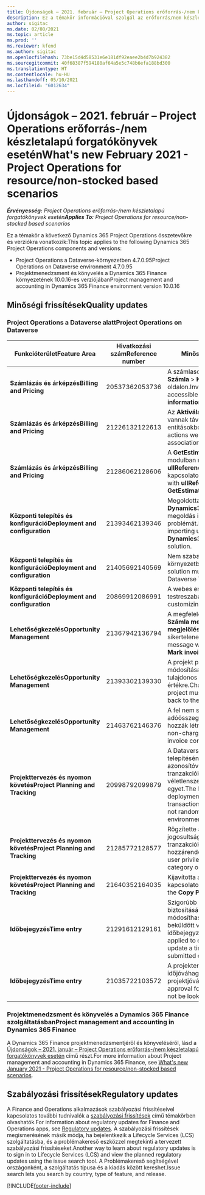 ```yaml
---
title: Újdonságok – 2021. február – Project Operations erőforrás-/nem készletalapú forgatókönyvek esetén
description: Ez a témakör információval szolgál az erőforrás/nem készletalapú forgatókönyvek projektjeihez tartozó minőségi frissítésekről, amelyek a Project Operations 2021 februári kiadásában váltak elérhetővé.
author: sigitac
ms.date: 02/08/2021
ms.topic: article
ms.prod: ''
ms.reviewer: kfend
ms.author: sigitac
ms.openlocfilehash: 73be15d4d58531e6e181df92eaee2b4d7b924382
ms.sourcegitcommit: 40f68387f594180af64a5e5c748b6efa188bd300
ms.translationtype: HT
ms.contentlocale: hu-HU
ms.lasthandoff: 05/10/2021
ms.locfileid: "6012634"
---
```

# <a name="whats-new-february-2021---project-operations-for-resourcenon-stocked-based-scenarios"></a><span data-ttu-id="30f82-103">Újdonságok – 2021. február – Project Operations erőforrás-/nem készletalapú forgatókönyvek esetén</span><span class="sxs-lookup"><span data-stu-id="30f82-103">What's new February 2021 - Project Operations for resource/non-stocked based scenarios</span></span>

<span data-ttu-id="30f82-104">_**Érvényesség:** Project Operations erőforrás-/nem készletalapú forgatókönyvek esetén_</span><span class="sxs-lookup"><span data-stu-id="30f82-104">_**Applies To:** Project Operations for resource/non-stocked based scenarios_</span></span>

<span data-ttu-id="30f82-105">Ez a témakör a következő Dynamics 365 Project Operations összetevőkre és verziókra vonatkozik:</span><span class="sxs-lookup"><span data-stu-id="30f82-105">This topic applies to the following Dynamics 365 Project Operations components and versions:</span></span>

- <span data-ttu-id="30f82-106">Project Operations a Dataverse-környezetben 4.7.0.95</span><span class="sxs-lookup"><span data-stu-id="30f82-106">Project Operations on Dataverse environment 4.7.0.95</span></span>
- <span data-ttu-id="30f82-107">Projektmenedzsment és könyvelés a Dynamics 365 Finance környezetének 10.0.16-es verziójában</span><span class="sxs-lookup"><span data-stu-id="30f82-107">Project management and accounting in Dynamics 365 Finance environment version 10.0.16</span></span> 

## <a name="quality-updates"></a><span data-ttu-id="30f82-108">Minőségi frissítések</span><span class="sxs-lookup"><span data-stu-id="30f82-108">Quality updates</span></span>

### <a name="project-operations-on-dataverse"></a><span data-ttu-id="30f82-109">Project Operations a Dataverse alatt</span><span class="sxs-lookup"><span data-stu-id="30f82-109">Project Operations on Dataverse</span></span>

| <span data-ttu-id="30f82-110">**Funkcióterület**</span><span class="sxs-lookup"><span data-stu-id="30f82-110">**Feature Area**</span></span> | <span data-ttu-id="30f82-111">**Hivatkozási szám**</span><span class="sxs-lookup"><span data-stu-id="30f82-111">**Reference number**</span></span> | <span data-ttu-id="30f82-112">**Minőségi frissítés**</span><span class="sxs-lookup"><span data-stu-id="30f82-112">**Quality update**</span></span> |
| --- | --- | --- |
| <span data-ttu-id="30f82-113">**Számlázás és árképzés**</span><span class="sxs-lookup"><span data-stu-id="30f82-113">**Billing and Pricing**</span></span> | <span data-ttu-id="30f82-114">2053736</span><span class="sxs-lookup"><span data-stu-id="30f82-114">2053736</span></span> | <span data-ttu-id="30f82-115">A számlasor részletei most már elérhetők a **Számla** > **Kapcsolódó információk** oldalon.</span><span class="sxs-lookup"><span data-stu-id="30f82-115">Invoice line details are now accessible by going to **Invoice** > **Related information**.</span></span> |
| <span data-ttu-id="30f82-116">**Számlázás és árképzés**</span><span class="sxs-lookup"><span data-stu-id="30f82-116">**Billing and Pricing**</span></span> | <span data-ttu-id="30f82-117">2122613</span><span class="sxs-lookup"><span data-stu-id="30f82-117">2122613</span></span> | <span data-ttu-id="30f82-118">Az **Aktiválás** és **Inaktiválás** műveletek el vannak távolítva az **Árlista** társítási entitásokból.</span><span class="sxs-lookup"><span data-stu-id="30f82-118">The **Activate** and **Deactivate** actions were removed from the **Price List** association entities.</span></span> |
| <span data-ttu-id="30f82-119">**Számlázás és árképzés**</span><span class="sxs-lookup"><span data-stu-id="30f82-119">**Billing and Pricing**</span></span> | <span data-ttu-id="30f82-120">2128606</span><span class="sxs-lookup"><span data-stu-id="30f82-120">2128606</span></span> | <span data-ttu-id="30f82-121">A **GetEstimatesForProject** beépülő modulban megoldotta az **ullReferenceException** programmal kapcsolatos problémát.</span><span class="sxs-lookup"><span data-stu-id="30f82-121">Resolved the issue with **ullReferenceException** in the **GetEstimatesForProject** plug-in.</span></span> |
| <span data-ttu-id="30f82-122">**Központi telepítés és konfiguráció**</span><span class="sxs-lookup"><span data-stu-id="30f82-122">**Deployment and configuration**</span></span> | <span data-ttu-id="30f82-123">2139346</span><span class="sxs-lookup"><span data-stu-id="30f82-123">2139346</span></span> | <span data-ttu-id="30f82-124">Megoldotta a nem felügyelt **Dynamics365ProjectOperationsDualWrite** megoldás importálásával kapcsolatos problémát.</span><span class="sxs-lookup"><span data-stu-id="30f82-124">Resolved the issue with importing unmanaged **Dynamics365ProjectOperationsDualWrite** solution.</span></span> |
| <span data-ttu-id="30f82-125">**Központi telepítés és konfiguráció**</span><span class="sxs-lookup"><span data-stu-id="30f82-125">**Deployment and configuration**</span></span> | <span data-ttu-id="30f82-126">2140569</span><span class="sxs-lookup"><span data-stu-id="30f82-126">2140569</span></span> | <span data-ttu-id="30f82-127">Nem szabad telepíteni a Dataverse Teams környezetben a projektmegoldást.</span><span class="sxs-lookup"><span data-stu-id="30f82-127">Project solution must not be installed in the Dataverse Teams environments.</span></span> |
| <span data-ttu-id="30f82-128">**Központi telepítés és konfiguráció**</span><span class="sxs-lookup"><span data-stu-id="30f82-128">**Deployment and configuration**</span></span> | <span data-ttu-id="30f82-129">2086991</span><span class="sxs-lookup"><span data-stu-id="30f82-129">2086991</span></span> | <span data-ttu-id="30f82-130">A webes erőforrások korlátozott testreszabási lokalizációja.</span><span class="sxs-lookup"><span data-stu-id="30f82-130">Restricted customizing localization of web resources.</span></span> |
| <span data-ttu-id="30f82-131">**Lehetőségkezelés**</span><span class="sxs-lookup"><span data-stu-id="30f82-131">**Opportunity Management**</span></span> | <span data-ttu-id="30f82-132">2136794</span><span class="sxs-lookup"><span data-stu-id="30f82-132">2136794</span></span> | <span data-ttu-id="30f82-133">A megfelelő hibaüzenetet jeleníti meg, ha a **Számla megerősítése** vagy a **Számla megjelölése kifizetettként** folyamatok sikertelenek.</span><span class="sxs-lookup"><span data-stu-id="30f82-133">Display the correct error message when the **Confirm invoice** or **Mark invoice as paid** processes fail.</span></span> |
| <span data-ttu-id="30f82-134">**Lehetőségkezelés**</span><span class="sxs-lookup"><span data-stu-id="30f82-134">**Opportunity Management**</span></span> | <span data-ttu-id="30f82-135">2139330</span><span class="sxs-lookup"><span data-stu-id="30f82-135">2139330</span></span> | <span data-ttu-id="30f82-136">A projekt projektmenedzserének módosítása nem állíthatja vissza a tulajdonos vállalatot az alapértelmezett értékre.</span><span class="sxs-lookup"><span data-stu-id="30f82-136">Changing the Project manager on a project must not reset the owning company back to the default value.</span></span> |
| <span data-ttu-id="30f82-137">**Lehetőségkezelés**</span><span class="sxs-lookup"><span data-stu-id="30f82-137">**Opportunity Management**</span></span> | <span data-ttu-id="30f82-138">2146376</span><span class="sxs-lookup"><span data-stu-id="30f82-138">2146376</span></span> | <span data-ttu-id="30f82-139">A fel nem számítható tényadatok korrigált adóösszegét a számla visszaigazolásából hozzák létre.</span><span class="sxs-lookup"><span data-stu-id="30f82-139">Corrected tax amount in a non-chargeable actual is created from invoice confirmation.</span></span> |
| <span data-ttu-id="30f82-140">**Projekttervezés és nyomon követés**</span><span class="sxs-lookup"><span data-stu-id="30f82-140">**Project Planning and Tracking**</span></span> | <span data-ttu-id="30f82-141">2099879</span><span class="sxs-lookup"><span data-stu-id="30f82-141">2099879</span></span> | <span data-ttu-id="30f82-142">A Dataverse-környezet központi telepítésének létre kell hoznia egy statikus azonosítóval rendelkező alapértelmezett tranzakciókategóriát, és nem hozhat létre véletlenszerűen környezetenként egyet.</span><span class="sxs-lookup"><span data-stu-id="30f82-142">The Dataverse environment deployment must create a default transaction category with a static ID and not randomly generate one per environment.</span></span> |
| <span data-ttu-id="30f82-143">**Projekttervezés és nyomon követés**</span><span class="sxs-lookup"><span data-stu-id="30f82-143">**Project Planning and Tracking**</span></span> | <span data-ttu-id="30f82-144">2128577</span><span class="sxs-lookup"><span data-stu-id="30f82-144">2128577</span></span> | <span data-ttu-id="30f82-145">Rögzítette a Project Service felhasználói jogosultságait, hogy frissítse a tranzakciókategóriát egy erőforrás-hozzárendelésen.</span><span class="sxs-lookup"><span data-stu-id="30f82-145">Fixed the Project service user privileges to update the transaction category on a resource assignment.</span></span> |
| <span data-ttu-id="30f82-146">**Projekttervezés és nyomon követés**</span><span class="sxs-lookup"><span data-stu-id="30f82-146">**Project Planning and Tracking**</span></span> | <span data-ttu-id="30f82-147">2164035</span><span class="sxs-lookup"><span data-stu-id="30f82-147">2164035</span></span> | <span data-ttu-id="30f82-148">Kijavította a **Projekt másolása** funkcióval kapcsolatos problémákat.</span><span class="sxs-lookup"><span data-stu-id="30f82-148">Fixed issues with the **Copy Project** function.</span></span> |
| <span data-ttu-id="30f82-149">**Időbejegyzés**</span><span class="sxs-lookup"><span data-stu-id="30f82-149">**Time entry**</span></span> | <span data-ttu-id="30f82-150">2129161</span><span class="sxs-lookup"><span data-stu-id="30f82-150">2129161</span></span> | <span data-ttu-id="30f82-151">Szigorúbb korlátozások vonatkoznak annak biztosítására, hogy a felhasználók ne módosíthassák és ne frissíthessék a beküldött vagy jóváhagyott időbejegyzéseket.</span><span class="sxs-lookup"><span data-stu-id="30f82-151">Tighter restrictions are applied to ensure users can't change and update a time entry that has been submitted or approved.</span></span> |
| <span data-ttu-id="30f82-152">**Időbejegyzés**</span><span class="sxs-lookup"><span data-stu-id="30f82-152">**Time entry**</span></span> | <span data-ttu-id="30f82-153">2103572</span><span class="sxs-lookup"><span data-stu-id="30f82-153">2103572</span></span> | <span data-ttu-id="30f82-154">A projekten kívüli időbejegyzések időjóváhagyása nem kereshet projektjóváhagyói szerepkört.</span><span class="sxs-lookup"><span data-stu-id="30f82-154">Time approval for non-project time entries must not be looking for project approver role.</span></span> |

### <a name="project-management-and-accounting-in-dynamics-365-finance"></a><span data-ttu-id="30f82-155">Projektmenedzsment és könyvelés a Dynamics 365 Finance szolgáltatásban</span><span class="sxs-lookup"><span data-stu-id="30f82-155">Project management and accounting in Dynamics 365 Finance</span></span> 

<span data-ttu-id="30f82-156">A Dynamics 365 Finance projektmenedzsmentjéről és könyveléséről, lásd a [Újdonságok – 2021. január – Project Operations erőforrás-/nem készletalapú forgatókönyvek esetén](whats-new-jan-2021-resource-based.md) című részt.</span><span class="sxs-lookup"><span data-stu-id="30f82-156">For more information about Project management and accounting in Dynamics 365 Finance, see [What's new January 2021 - Project Operations for resource/non-stocked based scenarios](whats-new-jan-2021-resource-based.md).</span></span>


## <a name="regulatory-updates"></a><span data-ttu-id="30f82-157">Szabályozási frissítések</span><span class="sxs-lookup"><span data-stu-id="30f82-157">Regulatory updates</span></span>

<span data-ttu-id="30f82-158">A Finance and Operations alkalmazások szabályozási frissítéseivel kapcsolatos további tudnivalók a [szabályozási frissítések](/dynamics365/finance/localizations/regulatory-updates) című témakörben olvashatók.</span><span class="sxs-lookup"><span data-stu-id="30f82-158">For information about regulatory updates for Finance and Operations apps, see [Regulatory updates](/dynamics365/finance/localizations/regulatory-updates).</span></span> <span data-ttu-id="30f82-159">A szabályozási frissítések megismerésének másik módja, ha bejelentkezik a Lifecycle Services (LCS) szolgáltatásba, és a problémakereső eszközzel megtekinti a tervezett szabályozási frissítéseket.</span><span class="sxs-lookup"><span data-stu-id="30f82-159">Another way to learn about regulatory updates is to sign in to Lifecycle Services (LCS) and view the planned regulatory updates using the issue search tool.</span></span> <span data-ttu-id="30f82-160">A Problémakereső segítségével országonként, a szolgáltatás típusa és a kiadás között kereshet.</span><span class="sxs-lookup"><span data-stu-id="30f82-160">Issue search lets you search by country, type of feature, and release.</span></span>


[!INCLUDE[footer-include](../includes/footer-banner.md)]